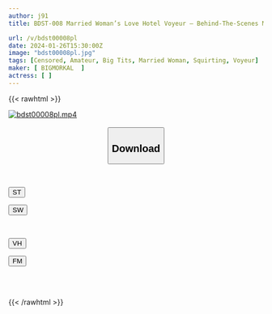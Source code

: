 ```yaml
---
author: j91
title: BDST-008 Married Woman’s Love Hotel Voyeur – Behind-The-Scenes Martial Arts Sex/Behind-The-Scenes Dirt X Super Masochistic Big Tits/Perverted Proclivities

url: /v/bdst00008pl
date: 2024-01-26T15:30:00Z
image: "bdst00008pl.jpg"
tags: [Censored, Amateur, Big Tits, Married Woman, Squirting, Voyeur]
maker: [ BIGMORKAL  ]
actress: [ ]
---
```



{{< rawhtml >}}

<div class="video" data-videoid="lQ88Aw09ogt7ezj">
    <a href="javascript:;">
        <img src="/v/bdst00008pl/bdst00008pl.jpg" width="WIDTH" height="HEIGHT" alt="bdst00008pl.mp4" loading="lazy">
    </a>
</div>

<script type="text/javascript" src="https://j91.asia/asset/on-demand-st.js"></script>

<br>
  <link rel="stylesheet" href="https://j91.asia/asset/bs5.css">
  
  <center>
  <button class="btn btn-primary" type="button" data-bs-toggle="collapse" data-bs-target=".multi-collapse" aria-expanded="false" aria-controls="multiCollapseExample1 multiCollapseExample2"><h2>Download</h2></button></center>
</p>
<div class="row">
  <div class="col">
    <div class="collapse multi-collapse" id="multiCollapseExample1">
      <div class="card card-body">
	      	      <br>
<div class="buttons">  
<p><a href="https://streamtape.to/v/lQ88Aw09ogt7ezj" target="_blank"><button class="btn-hover color-3"><i class="fa fa-download"></i> ST</button></a></p>
<p><a href="https://flaswish.com/ozwwvkal2q8a" target="_blank"><button class="btn-hover color-2"><i class="fa fa-download"></i> SW</button></a></p></div>
    </div>
  </div>
</div>
  <div class="col">
    <div class="collapse multi-collapse" id="multiCollapseExample2">
      <div class="card card-body">
	      <br>
<div class="buttons">
<p><a href="https://vidhidepro.com/f/yinb7637tgsi" target="_blank"><button class="btn-hover color-9"><i class="fa fa-download"></i> VH</button></a></p>
<p><a href="https://filemoon.sx/d/z3v6ukqlcu34" target="_blank"><button class="btn-hover color-8"><i class="fa fa-download"></i> FM</button></a></p></div>
<br><br>
      </div>
    </div>
  </div>
</div>

{{< /rawhtml >}}